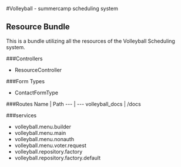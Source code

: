 #Volleyball - summercamp scheduling system
## Resource Bundle
This is a bundle utilizing all the resources of the Volleyball Scheduling system.

###Controllers
- ResourceController

###Form Types
- ContactFormType

###Routes
Name | Path
--- | ---
volleyball_docs | /docs

###services
- volleyball.menu.builder
- volleyball.menu.main
- volleyball.menu.nonauth
- volleyball.menu.voter.request
- volleyball.repository.factory
- volleyball.repository.factory.default